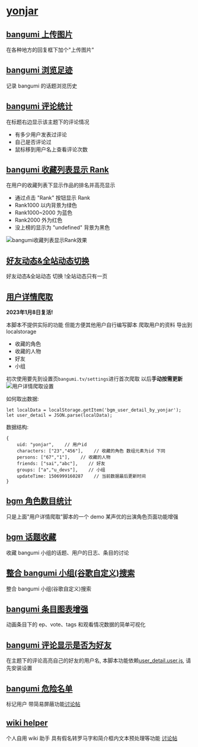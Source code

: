 # [yonjar](https://bgm.tv/user/yonjar)

## [bangumi 上传图片](https://github.com/bangumi/scripts/blob/master/yonjar/image_uploader.user.js?raw=true)

在各种地方的回复框下加个"上传图片"

## [bangumi 浏览足迹](https://github.com/bangumi/scripts/blob/master/yonjar/topic_history.user.js?raw=true)

记录 bangumi 的话题浏览历史

## [bangumi 评论统计](https://github.com/bangumi/scripts/blob/master/yonjar/comments_detail.user.js?raw=true)

在标题右边显示该主题下的评论情况

- 有多少用户发表过评论
- 自己是否评论过
- 鼠标移到用户名上查看评论次数

## [bangumi 收藏列表显示 Rank](https://github.com/bangumi/scripts/blob/master/yonjar/show_rank.user.js?raw=true)

在用户的收藏列表下显示作品的排名并高亮显示

- 通过点击 "Rank" 按钮显示 Rank
- Rank1000 以内背景为绿色
- Rank1000~2000 为蓝色
- Rank2000 外为红色
- 没上榜的显示为 "undefined" 背景为黑色

![bangumi收藏列表显示Rank效果](images/show_rank_demo1.png)

## [好友动态&全站动态切换](https://github.com/bangumi/scripts/blob/master/yonjar/timeline_switch.user.js?raw=true)

好友动态&全站动态 切换
!全站动态只有一页

## [用户详情爬取](https://github.com/bangumi/scripts/blob/master/yonjar/user_detail.user.js?raw=true)

**2023年1月8日复活!**

本脚本不提供实际的功能 但能方便其他用户自行编写脚本
爬取用户的资料 导出到 localstorage

- 收藏的角色
- 收藏的人物
- 好友
- 小组

初次使用要先到设置页`bangumi.tv/settings`进行首次爬取 以后**手动按需更新**
![用户详情爬取设置](images/user_detail_demo1.png)

如何取出数据:

    let localData = localStorage.getItem('bgm_user_detail_by_yonjar');
    let user_detail = JSON.parse(localData);

数据结构:

    {
    	uid: "yonjar",    // 用户id
    	characters: ["23","456"],    // 收藏的角色 数组元素为id 下同
    	persons: ["67","1"],    // 收藏的人物
    	friends: ["sai","abc"],    // 好友
    	groups: ["a","u_devs"],    // 小组
    	updateTime: 1506999160287    // 当前数据最后更新时间
    }

## [bgm 角色数目统计](https://github.com/bangumi/scripts/blob/master/yonjar/character_plus.user.js?raw=true)

只是上面"用户详情爬取"脚本的一个 demo
某声优的出演角色页面功能增强

## [bgm 话题收藏](https://github.com/bangumi/scripts/blob/master/yonjar/topic_collect.user.js?raw=true)

收藏 bangumi 小组的话题、用户的日志、条目的讨论

## [整合 bangumi 小组(谷歌自定义)搜索](https://github.com/bangumi/scripts/blob/master/yonjar/google_search.user.js?raw=true)

整合 bangumi 小组(谷歌自定义)搜索

## [bangumi 条目图表增强](https://github.com/bangumi/scripts/blob/master/yonjar/subject_charts.user.js?raw=true)

动画条目下的 ep、vote、tags 和观看情况数据的简单可视化

## [bangumi 评论显示是否为好友](https://github.com/bangumi/scripts/blob/master/yonjar/who_is_my_friend.user.js?raw=true)

在主题下的评论高亮自己的好友的用户名, 本脚本功能依赖[user_detail.user.js](https://github.com/bangumi/scripts/blob/master/yonjar/user_detail.user.js?raw=true), 请先安装设置

## [bangumi 危险名单](https://github.com/bangumi/scripts/blob/master/yonjar/dangerous_list.user.js?raw=true)

标记用户 带简易屏蔽功能[讨论帖](https://bgm.tv/group/topic/358209)

## [wiki helper](https://github.com/bangumi/scripts/blob/master/yonjar/wiki_helper.user.js?raw=true)

个人自用 wiki 助手
具有假名转罗马字和简介框内文本预处理等功能
[讨论帖](https://bgm.tv/blog/296048)
